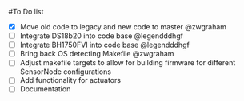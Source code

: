 #To Do list

- [x] Move old code to legacy and new code to master @zwgraham
- [ ] Integrate DS18b20 into code base @legendddhgf
- [ ] Integrate BH1750FVI into code base @legendddhgf 
- [ ] Bring back OS detecting Makefile @zwgraham
- [ ] Adjust makefile targets to allow for building firmware for different SensorNode configurations
- [ ] Add functionality for actuators
- [ ] Documentation
